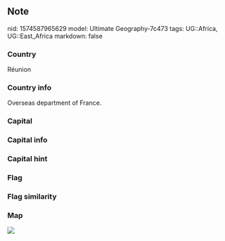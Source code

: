 ## Note
nid: 1574587965629
model: Ultimate Geography-7c473
tags: UG::Africa, UG::East_Africa
markdown: false

### Country
Réunion

### Country info
Overseas department of France.

### Capital


### Capital info


### Capital hint


### Flag


### Flag similarity


### Map
<img src="ug-map-reunion.png">
